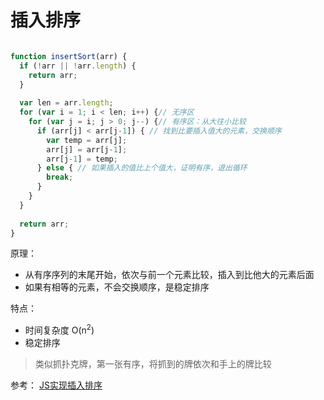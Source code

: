 # 插入排序
```javascript

function insertSort(arr) {
  if (!arr || !arr.length) {
    return arr;
  }
  
  var len = arr.length;
  for (var i = 1; i < len; i++) {// 无序区
    for (var j = i; j > 0; j--) {// 有序区：从大往小比较
      if (arr[j] < arr[j-1]) { // 找到比要插入值大的元素，交换顺序
        var temp = arr[j];
        arr[j] = arr[j-1];
        arr[j-1] = temp;
      } else { // 如果插入的值比上个值大，证明有序，退出循环
        break;
      }
    }
  }
  
  return arr;
}

```

原理：
* 从有序序列的末尾开始，依次与前一个元素比较，插入到比他大的元素后面
* 如果有相等的元素，不会交换顺序，是稳定排序

特点：
* 时间复杂度 O(n<sup>2</sup>)
* 稳定排序

> 类似抓扑克牌，第一张有序，将抓到的牌依次和手上的牌比较

参考：
<a href="https://segmentfault.com/a/1190000015489767" target="_blank">JS实现插入排序</a>
